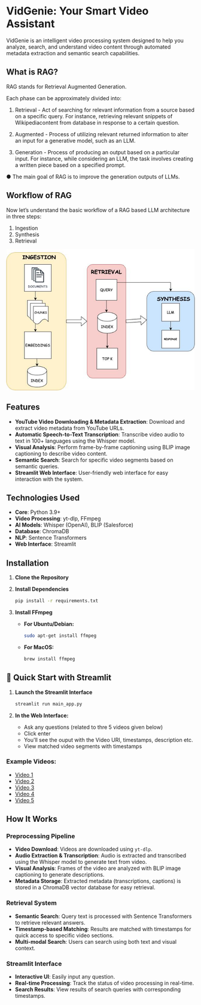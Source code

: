 # VidGenie: Your Smart Video Assistant

VidGenie is an intelligent video processing system designed to help you analyze, search, and understand video content through automated metadata extraction and semantic search capabilities. 

## What is RAG?

RAG stands for Retrieval Augmented Generation.

Each phase can be approximately divided into: 

  1. Retrieval - Act of searching for relevant information from a source based on a specific query. For instance, retrieving relevant snippets of Wikipediacontent from            database in response to a certain question.
        
  2. Augmented - Process of utilizing relevant returned information to alter an input for a generative model, such as an LLM.
        
  3. Generation - Process of producing an output based on a particular input. For instance, while considering an LLM, the task involves creating a written piece based            on a specified prompt.
  

● The main goal of RAG is to improve the generation outputs of LLMs.



## Workflow of RAG

Now let’s understand the basic workflow of a RAG based LLM architecture in three steps:

1. Ingestion
2. Synthesis
3. Retrieval

<img src="https://github.com/Ananya0104/Basic-RAG-Implementation/blob/main/rag.jpeg">

## Features
- **YouTube Video Downloading & Metadata Extraction**: Download and extract video metadata from YouTube URLs.
- **Automatic Speech-to-Text Transcription**: Transcribe video audio to text in 100+ languages using the Whisper model.
- **Visual Analysis**: Perform frame-by-frame captioning using BLIP image captioning to describe video content.
- **Semantic Search**: Search for specific video segments based on semantic queries.
- **Streamlit Web Interface**: User-friendly web interface for easy interaction with the system.

## Technologies Used
- **Core**: Python 3.9+
- **Video Processing**: yt-dlp, FFmpeg
- **AI Models**: Whisper (OpenAI), BLIP (Salesforce)
- **Database**: ChromaDB
- **NLP**: Sentence Transformers
- **Web Interface**: Streamlit

## Installation

1. **Clone the Repository**

2. **Install Dependencies**
    ```bash
    pip install -r requirements.txt
    ```

3. **Install FFmpeg**
    - **For Ubuntu/Debian:**
        ```bash
        sudo apt-get install ffmpeg
        ```
    - **For MacOS:**
        ```bash
        brew install ffmpeg
        ```

## 🚀 Quick Start with Streamlit

1. **Launch the Streamlit Interface**
    ```bash
    streamlit run main_app.py
    ```

2. **In the Web Interface:**
    - Ask any questions (related to thre 5 videos given below)
    - Click enter
    - You'll see the ouput with the Video URI, timestamps, description etc.
    - View matched video segments with timestamps

### Example Videos:
- [Video 1](https://www.youtube.com/watch?v=ftDsSB3F5kg)
- [Video 2](https://www.youtube.com/watch?v=kKFrbhZGNNI)
- [Video 3](https://www.youtube.com/watch?v=6qUxwZcTXHY)
- [Video 4](https://www.youtube.com/watch?v=MspNdsh0QcM)
- [Video 5](https://www.youtube.com/watch?v=Kf57KGwKa0w)


## How It Works

### Preprocessing Pipeline
- **Video Download**: Videos are downloaded using `yt-dlp`.
- **Audio Extraction & Transcription**: Audio is extracted and transcribed using the Whisper model to generate text from video.
- **Visual Analysis**: Frames of the video are analyzed with BLIP image captioning to generate descriptions.
- **Metadata Storage**: Extracted metadata (transcriptions, captions) is stored in a ChromaDB vector database for easy retrieval.

### Retrieval System
- **Semantic Search**: Query text is processed with Sentence Transformers to retrieve relevant answers.
- **Timestamp-based Matching**: Results are matched with timestamps for quick access to specific video sections.
- **Multi-modal Search**: Users can search using both text and visual context.

### Streamlit Interface
- **Interactive UI**: Easily input any question.
- **Real-time Processing**: Track the status of video processing in real-time.
- **Search Results**: View results of search queries with corresponding timestamps. 

